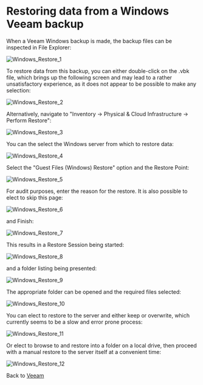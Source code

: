 # Restoring data from a Windows Veeam backup

<PageHeader />

When a Veeam Windows backup is made, the backup files can be inspected in File Explorer:

![Windows_Restore_1](./windows_restore_1.png)

To restore data from this backup, you can either double-click on the .vbk file, which brings up the following screen and may lead to a rather unsatisfactory experience, as it does not appear to be possible to make any selection:

![Windows_Restore_2](./windows_restore_2.png)

Alternatively, navigate to "Inventory -> Physical & Cloud Infrastructure -> Perform Restore":

![Windows_Restore_3](./windows_restore_3.png)

You can the select the Windows server from which to restore data:

![Windows_Restore_4](./windows_restore_4.png)

Select the "Guest Files (Windows) Restore" option and the Restore Point:

![Windows_Restore_5](./windows_restore_5.png)

For audit purposes, enter the reason for the restore. It is also possible to elect to skip this page:

![Windows_Restore_6](./windows_restore_6.png)

and Finish:

![Windows_Restore_7](./windows_restore_7.png)

This results in a Restore Session being started:

![Windows_Restore_8](./windows_restore_8.png)

and a folder listing being presented:

![Windows_Restore_9](./windows_restore_9.png)

The appropriate folder can be opened and the required files selected:

![Windows_Restore_10](./windows_restore_10.png)

You can elect to restore to the server and either keep or overwrite, which currently seems to be a slow and error prone process:

![Windows_Restore_11](./windows_restore_11.png)

Or elect to browse to and restore into a folder on a local drive, then proceed with a manual restore to the server itself at a convenient time:

![Windows_Restore_12](./windows_restore_12.png)

Back to [Veeam](./../README.md)

<PageFooter />
